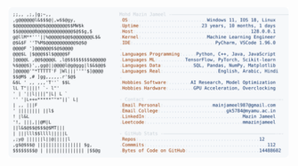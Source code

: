 <picture>
  <source srcset="https://raw.githubusercontent.com/mmazinjameel/mmazinjameel/main/dark_mode.svg?v=1757182333" media="(prefers-color-scheme: dark)">
  <img src="https://raw.githubusercontent.com/mmazinjameel/mmazinjameel/main/light_mode.svg?v=1757182333">
</picture>
